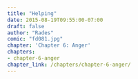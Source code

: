 ```yaml
---
title: "Helping"
date: 2015-08-19T09:55:00-07:00
draft: false
author: "Rades"
comic: "fd081.jpg"
chapter: 'Chapter 6: Anger'
chapters:
- chapter-6-anger
chapter_link: /chapters/chapter-6-anger/
---
```


